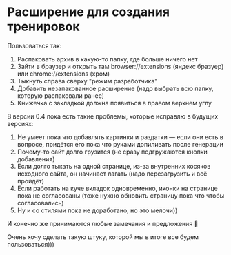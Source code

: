 # Расширение для создания тренировок

Пользоваться так:
1) Распаковать архив в какую-то папку, где больше ничего нет
2) Зайти в браузер и открыть там browser://extensions (яндекс бразуер) или chrome://extensions (хром)
3) Тыкнуть справа сверху "режим разработчика"
4) Добавить незапакованное расширение (надо выбрать всю папку, которую распаковали ранее)
5) Книжечка с закладкой должна появиться в правом верхнем углу

В версии 0.4 пока есть такие проблемы, которые исправлю в будущих версиях:
1) Не умеет пока что добавлять картинки и раздатки — если они есть в вопросе, придётся его пока что руками допиливать после генерации
2) Почему-то сайт долго грузится (не сразу подгружаются кнопки добавления)
3) Если долго тыкать на одной странице, из-за внутренних косяков исходного сайта, он начинает лагать (надо перезагрузить и всё пройдёт)
4) Если работать на куче вкладок одновременно, иконки на странице пока не согласованы (тоже нужно обновить страницу пока что чтобы согласовались)
5) Ну и со стилями пока не доработано, но это мелочи))

И конечно же принимаются любые замечания и предложения 🙂

Очень хочу сделать такую штуку, которой мы в итоге все будем пользоваться)))
